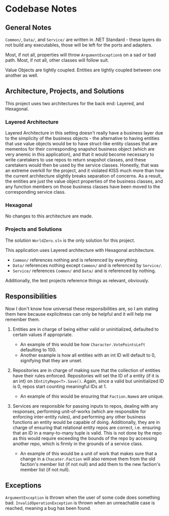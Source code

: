 # Codebase Notes

## General Notes

`Common/`, `Data/`, and `Service/` are written in .NET Standard - these layers
do not build any executables, those will be left for the ports and adapters.  

Most, if not all, properties will throw `ArgumentException`s on a sad or bad
path. Most, if not all, other classes will follow suit.  

Value Objects are tightly coupled. Entities are tightly coupled between one
another as well.

## Architecture, Projects, and Solutions

This project uses two architectures for the back end: Layered, and Hexagonal.

### Layered Architecture

Layered Architecture in this setting doesn't really have a business layer due
to the simplicity of the business objects - the alternative to having entities
that use value objects would be to have struct-like entity classes that are
mementos for their corresponding snapshot business object (which are very
anemic in this application), and that it would become necessary to write
caretakers to use repos to return snapshot classes, and these caretakers would
then be used by the service classes. Honestly, that was an extreme overkill
for the project, and it violated KISS much more than how the current
architecture slightly breaks separation of concerns. As a result, the entities
are just the value object properties of the business classes, and any function
members on those business classes have been moved to the corresponding service
class.

### Hexagonal

No changes to this architecture are made.

### Projects and Solutions

The solution `WorldZero.sln` is the only solution for this project.

This application uses Layered architecture with Hexagonal architecture.

- `Common/` references nothing and is referenced by everything.
- `Data/` references nothing except `Common/` and is referenced by `Service/`.
- `Service/` references `Common/` and `Data/` and is referenced by nothing.

Additionally, the test projects reference things as relevant, obviously.

## Responsibilities

Now I don't know how universal these responsibilities are, so I am stating them
here because explicitness can only be helpful and it will help me remember
them.

1. Entities are in charge of being either valid or uninitialized, defaulted to
certain values if appropriate.

    - An example of this would be how `Character.VotePointsLeft` defaulting to 100.
    - Another example is how all entities with an int ID will default to 0,
    signifying that they are unset.

2. Repositories are in charge of making sure that the collection of entities have
their rules enforced. Repositories will set the ID of a entity (if it is an int)
on `IEntityRepo<T>.Save()`. Again, since a valid but uninitialized ID is 0,
repos start counting meaningful IDs at 1.

    - An example of this would be ensuring that `Faction.Name`s are unique.

3. Services are responsible for passing inputs to repos, dealing with any
responses, performing unit-of-works (which are responsible for enforcing
inter-entity rules), and performing any other business functions an entity
would be capable of doing. Additionally, they are in charge of ensuring that
relational entity repos are correct, i.e. ensuring that an ID in a many-to-many
tuple is valid. This is not done by the repo as this would require exceeding
the bounds of the repo by accessing another repo, which is firmly in the
grounds of a service class.

    - An example of this would be a unit of work that makes sure that a change
    in a `Chacater.Faction` will also remove them from the old faction's member
    list (if not null) and add them to the new faction's member list (if not
    null).

## Exceptions

`ArgumentException` is thrown when the user of some code does something bad.
`InvalidOperationException` is thrown when an unreachable case is reached,
meaning a bug has been found.
